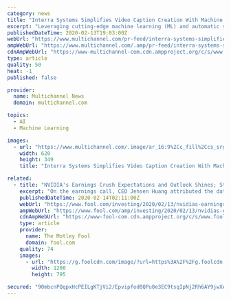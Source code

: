 ```yaml
---
category: news
title: "Interra Systems Simplifies Video Caption Creation With Machine Learning-Based QC Solution"
excerpt: "Leveraging cutting-edge machine learning (ML) and automatic speech recognition technology, BATON Captions brings simplicity and cost savings to the creation, management, and delivery of captions for traditional TV and video streaming. BATON Captions allows broadcasters and other media professionals to address all of their captioning needs ..."
publishedDateTime: 2020-02-13T19:03:00Z
webUrl: "https://www.multichannel.com/pr-feed/interra-systems-simplifies-video-caption-creation-with-machine-learning-based-qc-solution"
ampWebUrl: "https://www.multichannel.com/.amp/pr-feed/interra-systems-simplifies-video-caption-creation-with-machine-learning-based-qc-solution"
cdnAmpWebUrl: "https://www-multichannel-com.cdn.ampproject.org/c/s/www.multichannel.com/.amp/pr-feed/interra-systems-simplifies-video-caption-creation-with-machine-learning-based-qc-solution"
type: article
quality: 50
heat: -1
published: false

provider:
  name: Multichannel News
  domain: multichannel.com

topics:
  - AI
  - Machine Learning

images:
  - url: "https://www.multichannel.com/.image/ar_16:9%2Cc_fill%2Ccs_srgb%2Cfl_progressive%2Cg_faces:center%2Cq_auto:good%2Cw_620/MTYzMjczMjc1NzA5ODU5MjE1/interrasystems-batonhybridqc.jpg"
    width: 620
    height: 349
    title: "Interra Systems Simplifies Video Caption Creation With Machine Learning-Based QC Solution"

related:
  - title: "NVIDIA's Earnings Crush Expectations and Outlook Shines; Stock Pops"
    excerpt: "On the earnings call, CEO Jensen Huang attributed the data center's amazing performance to the rapid adoption of AI for an increasing number of applications, calling out natural language processing and internet recommender systems several times. NVIDIA said in its earnings release that it's still in discussions with China's regulatory agency ..."
    publishedDateTime: 2020-02-14T02:11:00Z
    webUrl: "https://www.fool.com/investing/2020/02/13/nvidias-earnings-crush-expectations-and-outlook-sh.aspx"
    ampWebUrl: "https://www.fool.com/amp/investing/2020/02/13/nvidias-earnings-crush-expectations-and-outlook-sh.aspx"
    cdnAmpWebUrl: "https://www-fool-com.cdn.ampproject.org/c/s/www.fool.com/amp/investing/2020/02/13/nvidias-earnings-crush-expectations-and-outlook-sh.aspx"
    type: article
    provider:
      name: The Motley Fool
      domain: fool.com
    quality: 74
    images:
      - url: "https://g.foolcdn.com/image/?url=https%3A%2F%2Fg.foolcdn.com%2Feditorial%2Fimages%2F558039%2Fnvda-stock-nvda-earnings-nvidia-stock-earnings-ai-artificial-intelligence.jpg&w=1200&op=resize"
        width: 1200
        height: 795

secured: "90mbcnPQqpxHcPEILgKTjVi2/Epvipfod0QPu0e3EC9tsqIpNj2Rh6AY9jwXAOs571LJlrkxPvOgyuM1oH+bFmZv2bYDM8xWfIvqarfGw1ZWUw65BgkExXFvOiv5cqdDPZeP9pHQYLMAGq9ZlUvv8PieZ2w3aI2PtBZz9E32g7+4P+taZVH0Hxeakz0u3RoTUcSyUUzRCU/YvHznA8HM78hzK8Sb7uN59cZmEeb2fua2HQ6zjT0E5UypEUa/gqYEduKBBjaafEAgt2Cw1J0ke6D8dzhJXFQmJqp1D165w61BUjqW/BfAXx0Wmpko5GyAn6Paoim7ffUrN4o6Pn/xO6Yi3eF3gpbXV0DwHqxWqYL7Xog5nZiZiR20cpjiFJ11gXP0cowlhopfzF/4InlezgfiskIzYFfCwWnwG0v3WgHZsssO7gxdPsFWfdE/oidVFflXcvH0WEngn1+jHzznRjbqKNQMGQFjaoQLW5N2l9E=;grmlcG49QcXm/FE2Of1png=="
---
```


